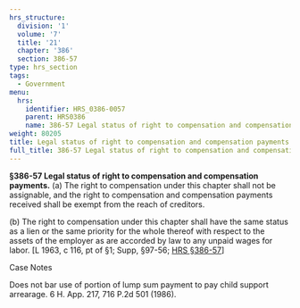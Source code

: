 ```yaml
---
hrs_structure:
  division: '1'
  volume: '7'
  title: '21'
  chapter: '386'
  section: 386-57
type: hrs_section
tags:
  - Government
menu:
  hrs:
    identifier: HRS_0386-0057
    parent: HRS0386
    name: 386-57 Legal status of right to compensation and compensation payments
weight: 80205
title: Legal status of right to compensation and compensation payments
full_title: 386-57 Legal status of right to compensation and compensation payments
---
```

**§386-57 Legal status of right to compensation and compensation payments.** (a) The right to compensation under this chapter shall not be assignable, and the right to compensation and compensation payments received shall be exempt from the reach of creditors.

(b) The right to compensation under this chapter shall have the same status as a lien or the same priority for the whole thereof with respect to the assets of the employer as are accorded by law to any unpaid wages for labor. [L 1963, c 116, pt of §1; Supp, §97-56; [HRS §386-57](/title-21/chapter-386/section-386-57/)]

Case Notes

Does not bar use of portion of lump sum payment to pay child support arrearage. 6 H. App. 217, 716 P.2d 501 (1986).